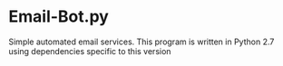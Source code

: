 # Email-Bot.py
Simple automated email services.
This program is written in Python 2.7 using dependencies specific to this version

